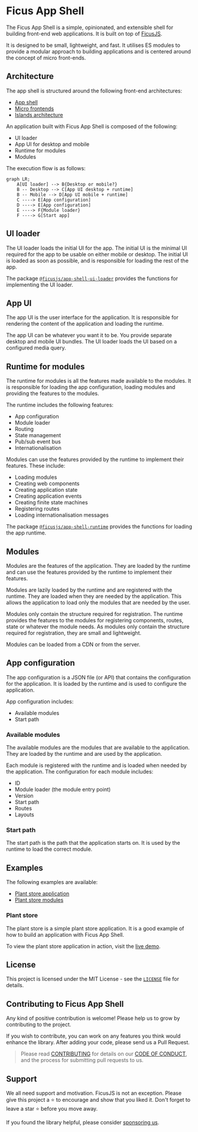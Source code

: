 # Ficus App Shell

The Ficus App Shell is a simple, opinionated, and extensible shell for building front-end web applications. It is built on top of [FicusJS](https://www.ficusjs.org).

It is designed to be small, lightweight, and fast. It utilises ES modules to provide a modular approach to building applications and is centered around the concept of micro front-ends.

## Architecture

The app shell is structured around the following front-end architectures:

- [App shell](https://developer.chrome.com/blog/app-shell/)
- [Micro frontends](https://martinfowler.com/articles/micro-frontends.html)
- [Islands architecture](https://www.patterns.dev/posts/islands-architecture/)

An application built with Ficus App Shell is composed of the following:

- UI loader
- App UI for desktop and mobile
- Runtime for modules
- Modules

The execution flow is as follows:

```mermaid
graph LR;
    A[UI loader] --> B{Desktop or mobile?}
    B -- Desktop --> C[App UI desktop + runtime]
    B -- Mobile --> D[App UI mobile + runtime]
    C ----> E[App configuration]
    D ----> E[App configuration]
    E ----> F{Module loader}
    F ----> G[Start app]
```

## UI loader

The UI loader loads the initial UI for the app. The initial UI is the minimal UI required for the app to be usable on either mobile or desktop. The initial UI is loaded as soon as possible, and is responsible for loading the rest of the app.

The package [`@ficusjs/app-shell-ui-loader`](packages/ui-loader/) provides the functions for implementing the UI loader.

## App UI

The app UI is the user interface for the application. It is responsible for rendering the content of the application and loading the runtime.

The app UI can be whatever you want it to be. You provide separate desktop and mobile UI bundles. The UI loader loads the UI based on a configured media query.

## Runtime for modules

The runtime for modules is all the features made available to the modules. It is responsible for loading the app configuration, loading modules and providing the features to the modules.

The runtime includes the following features:

- App configuration
- Module loader
- Routing
- State management
- Pub/sub event bus
- Internationalisation

Modules can use the features provided by the runtime to implement their features. These include:

- Loading modules
- Creating web components
- Creating application state
- Creating application events
- Creating finite state machines
- Registering routes
- Loading internationalisation messages

The package [`@ficusjs/app-shell-runtime`](packages/runtime/) provides the functions for loading the app runtime.

## Modules

Modules are the features of the application. They are loaded by the runtime and can use the features provided by the runtime to implement their features.

Modules are lazily loaded by the runtime and are registered with the runtime. They are loaded when they are needed by the application. This allows the application to load only the modules that are needed by the user.

Modules only contain the structure required for registration. The runtime provides the features to the modules for registering components, routes, state or whatever the module needs. As modules only contain the structure required for registration, they are small and lightweight.

Modules can be loaded from a CDN or from the server.

## App configuration

The app configuration is a JSON file (or API) that contains the configuration for the application. It is loaded by the runtime and is used to configure the application.

App configuration includes:

- Available modules
- Start path

### Available modules

The available modules are the modules that are available to the application. They are loaded by the runtime and are used by the application.

Each module is registered with the runtime and is loaded when needed by the application. The configuration for each module includes:

- ID
- Module loader (the module entry point)
- Version
- Start path
- Routes
- Layouts

### Start path

The start path is the path that the application starts on. It is used by the runtime to load the correct module.

## Examples

The following examples are available:

- [Plant store application](examples/apps/plant-store/)
- [Plant store modules](examples/modules/plant-store/)

### Plant store

The plant store is a simple plant store application. It is a good example of how to build an application with Ficus App Shell.

To view the plant store application in action, visit the [live demo](https://ficus-app-shell-plant-store.surge.sh/).

## License

This project is licensed under the MIT License - see the [`LICENSE`](LICENSE) file for details.

## Contributing to Ficus App Shell

Any kind of positive contribution is welcome! Please help us to grow by contributing to the project.

If you wish to contribute, you can work on any features you think would enhance the library. After adding your code, please send us a Pull Request.

> Please read [CONTRIBUTING](CONTRIBUTING.md) for details on our [CODE OF CONDUCT](CODE_OF_CONDUCT.md), and the process for submitting pull requests to us.

## Support

We all need support and motivation. FicusJS is not an exception. Please give this project a ⭐️ to encourage and show that you liked it. Don't forget to leave a star ⭐️ before you move away.

If you found the library helpful, please consider [sponsoring us](https://github.com/sponsors/ficusjs).
